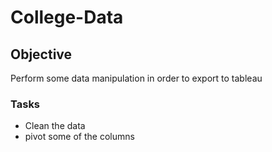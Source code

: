 # College-Data
## Objective
Perform some data manipulation in order to export to tableau
### Tasks
* Clean the data
* pivot some of the columns

